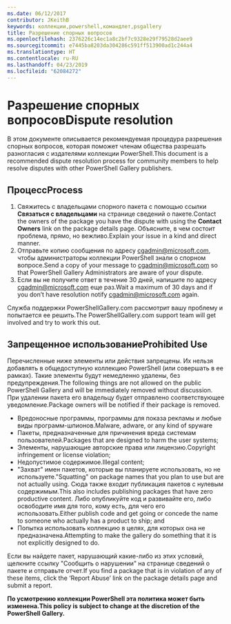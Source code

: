 ```yaml
---
ms.date: 06/12/2017
contributor: JKeithB
keywords: коллекции,powershell,командлет,psgallery
title: Разрешение спорных вопросов
ms.openlocfilehash: 2376226c14ec1a8c2bf7c9328e29f79528d2aee9
ms.sourcegitcommit: e7445ba8203da304286c591ff513900ad1c244a4
ms.translationtype: HT
ms.contentlocale: ru-RU
ms.lasthandoff: 04/23/2019
ms.locfileid: "62084272"
---
```

# <a name="dispute-resolution"></a><span data-ttu-id="b9b36-103">Разрешение спорных вопросов</span><span class="sxs-lookup"><span data-stu-id="b9b36-103">Dispute resolution</span></span>

<span data-ttu-id="b9b36-104">В этом документе описывается рекомендуемая процедура разрешения спорных вопросов, которая поможет членам общества разрешать разногласия с издателями коллекции PowerShell.</span><span class="sxs-lookup"><span data-stu-id="b9b36-104">This document is a recommended dispute resolution process for community members to help resolve disputes with other PowerShell Gallery publishers.</span></span>

## <a name="process"></a><span data-ttu-id="b9b36-105">Процесс</span><span class="sxs-lookup"><span data-stu-id="b9b36-105">Process</span></span>

1. <span data-ttu-id="b9b36-106">Свяжитесь с владельцами спорного пакета с помощью ссылки **Связаться с владельцами** на странице сведений о пакете.</span><span class="sxs-lookup"><span data-stu-id="b9b36-106">Contact the owners of the package you have the dispute with using the **Contact Owners** link on the package details page.</span></span>
   <span data-ttu-id="b9b36-107">Объясните, в чем состоит проблема, прямо, но вежливо.</span><span class="sxs-lookup"><span data-stu-id="b9b36-107">Explain your issue in a kind and direct manner.</span></span>
2. <span data-ttu-id="b9b36-108">Отправьте копию сообщения по адресу [cgadmin@microsoft.com](mailto:cgadmin@microsoft.com), чтобы администраторы коллекции PowerShell знали о спорном вопросе.</span><span class="sxs-lookup"><span data-stu-id="b9b36-108">Send a copy of your message to [cgadmin@microsoft.com](mailto:cgadmin@microsoft.com) so that PowerShell Gallery Administrators are aware of your dispute.</span></span>
3. <span data-ttu-id="b9b36-109">Если вы не получите ответ в течение 30 дней, напишите по адресу [cgadmin@microsoft.com](mailto:cgadmin@microsoft.com) еще раз.</span><span class="sxs-lookup"><span data-stu-id="b9b36-109">Wait a maximum of 30 days and if you don’t have resolution notify [cgadmin@microsoft.com](mailto:cgadmin@microsoft.com) again.</span></span>

<span data-ttu-id="b9b36-110">Служба поддержки PowerShellGallery.com рассмотрит вашу проблему и попытается ее решить.</span><span class="sxs-lookup"><span data-stu-id="b9b36-110">The PowerShellGallery.com support team will get involved and try to work this out.</span></span>

## <a name="prohibited-use"></a><span data-ttu-id="b9b36-111">Запрещенное использование</span><span class="sxs-lookup"><span data-stu-id="b9b36-111">Prohibited Use</span></span>

<span data-ttu-id="b9b36-112">Перечисленные ниже элементы или действия запрещены. Их нельзя добавлять в общедоступную коллекцию PowerShell (или совершать в ее рамках). Такие элементы будут немедленно удалены, без предупреждения.</span><span class="sxs-lookup"><span data-stu-id="b9b36-112">The following things are not allowed on the public PowerShell Gallery and will be immediately removed without discussion.</span></span>  <span data-ttu-id="b9b36-113">При удалении пакета его владельцу будет отправлено соответствующее уведомление.</span><span class="sxs-lookup"><span data-stu-id="b9b36-113">Package owners will be notified if their package is removed.</span></span>

- <span data-ttu-id="b9b36-114">Вредоносные программы, программы для показа рекламы и любые виды программ-шпионов.</span><span class="sxs-lookup"><span data-stu-id="b9b36-114">Malware, adware, or any kind of spyware</span></span>
- <span data-ttu-id="b9b36-115">Пакеты, предназначенные для причинения вреда системам пользователей.</span><span class="sxs-lookup"><span data-stu-id="b9b36-115">Packages that are designed to harm the user systems;</span></span>
- <span data-ttu-id="b9b36-116">Элементы, нарушающие авторские права или лицензию.</span><span class="sxs-lookup"><span data-stu-id="b9b36-116">Copyright infringement or license violation;</span></span>
- <span data-ttu-id="b9b36-117">Недопустимое содержимое.</span><span class="sxs-lookup"><span data-stu-id="b9b36-117">Illegal content;</span></span>
- <span data-ttu-id="b9b36-118">"Захват" имен пакетов, которые вы планируете использовать, но не используете.</span><span class="sxs-lookup"><span data-stu-id="b9b36-118">"Squatting" on package names that you plan to use but are not actually using.</span></span> <span data-ttu-id="b9b36-119">Сюда также входит публикация пакетов с нулевым содержимым.</span><span class="sxs-lookup"><span data-stu-id="b9b36-119">This also includes publishing packages that have zero productive content.</span></span>
  <span data-ttu-id="b9b36-120">Либо опубликуйте код и развивайте его, либо освободите имя для того, кому есть, для чего его использовать.</span><span class="sxs-lookup"><span data-stu-id="b9b36-120">Either publish code and get going or concede the name to someone who actually has a product to ship; and</span></span>
- <span data-ttu-id="b9b36-121">Попытка использовать коллекцию в целях, для которых она не предназначена.</span><span class="sxs-lookup"><span data-stu-id="b9b36-121">Attempting to make the gallery do something that it is not explicitly designed to do.</span></span>

<span data-ttu-id="b9b36-122">Если вы найдете пакет, нарушающий какие-либо из этих условий, щелкните ссылку "Сообщить о нарушении" на странице сведений о пакете и отправьте отчет.</span><span class="sxs-lookup"><span data-stu-id="b9b36-122">If you find a package that is in violation of any of these items, click the ‘Report Abuse’ link on the package details page and submit a report.</span></span>

<span data-ttu-id="b9b36-123">**По усмотрению коллекции PowerShell эта политика может быть изменена.**</span><span class="sxs-lookup"><span data-stu-id="b9b36-123">**This policy is subject to change at the discretion of the PowerShell Gallery.**</span></span>

